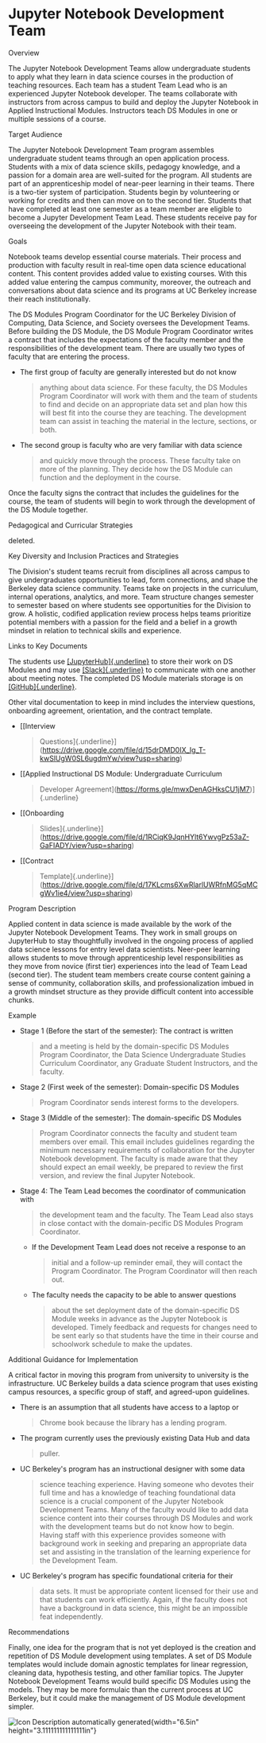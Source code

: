Jupyter Notebook Development Team
=============================================

Overview

The Jupyter Notebook Development Teams allow undergraduate students to
apply what they learn in data science courses in the production of
teaching resources. Each team has a student Team Lead who is an
experienced Jupyter Notebook developer. The teams collaborate with
instructors from across campus to build and deploy the Jupyter Notebook
in Applied Instructional Modules. Instructors teach DS Modules in one or
multiple sessions of a course.

Target Audience

The Jupyter Notebook Development Team program assembles undergraduate
student teams through an open application process. Students with a mix
of data science skills, pedagogy knowledge, and a passion for a domain
area are well-suited for the program. All students are part of an
apprenticeship model of near-peer learning in their teams. There is a
two-tier system of participation. Students begin by volunteering or
working for credits and then can move on to the second tier. Students
that have completed at least one semester as a team member are eligible
to become a Jupyter Development Team Lead. These students receive pay
for overseeing the development of the Jupyter Notebook with their team.

Goals

Notebook teams develop essential course materials. Their process and
production with faculty result in real-time open data science
educational content. This content provides added value to existing
courses. With this added value entering the campus community, moreover,
the outreach and conversations about data science and its programs at UC
Berkeley increase their reach institutionally.

The DS Modules Program Coordinator for the UC Berkeley Division of
Computing, Data Science, and Society oversees the Development Teams.
Before building the DS Module, the DS Module Program Coordinator writes
a contract that includes the expectations of the faculty member and the
responsibilities of the development team. There are usually two types of
faculty that are entering the process.

-   The first group of faculty are generally interested but do not know
    > anything about data science. For these faculty, the DS Modules
    > Program Coordinator will work with them and the team of students
    > to find and decide on an appropriate data set and plan how this
    > will best fit into the course they are teaching. The development
    > team can assist in teaching the material in the lecture, sections,
    > or both.

-   The second group is faculty who are very familiar with data science
    > and quickly move through the process. These faculty take on more
    > of the planning. They decide how the DS Module can function and
    > the deployment in the course.

Once the faculty signs the contract that includes the guidelines for the
course, the team of students will begin to work through the development
of the DS Module together.

Pedagogical and Curricular Strategies

deleted.

Key Diversity and Inclusion Practices and Strategies

The Division's student teams recruit from disciplines all across campus
to give undergraduates opportunities to lead, form connections, and
shape the Berkeley data science community. Teams take on projects in the
curriculum, internal operations, analytics, and more. Team structure
changes semester to semester based on where students see opportunities
for the Division to grow. A holistic, codified application review
process helps teams prioritize potential members with a passion for the
field and a belief in a growth mindset in relation to technical skills
and experience.

Links to Key Documents

The students use [[JupyterHub]{.underline}](http://jupyter.org) to store
their work on DS Modules and may use
[[Slack]{.underline}](https://slack.com/) to communicate with one
another about meeting notes. The completed DS Module materials storage
is on [[GitHub]{.underline}](https://github.com/ds-modules).

Other vital documentation to keep in mind includes the interview
questions, onboarding agreement, orientation, and the contract template.

-   [[Interview
    > Questions]{.underline}](https://drive.google.com/file/d/15drDMD0IX_Ig_T-kwSlUgW0SL6ugdmYw/view?usp=sharing)

-   [[Applied Instructional DS Module: Undergraduate Curriculum
    > Developer
    > Agreement](https://forms.gle/mwxDenAGHksCU1jM7)]{.underline}

-   [[Onboarding
    > Slides]{.underline}](https://drive.google.com/file/d/1RCiqK9JqnHYlt6YwvgPz53aZ-GaFIADY/view?usp=sharing)

-   [[Contract
    > Template]{.underline}](https://drive.google.com/file/d/17KLcms6XwRlarlUWRfnMG5qMCgWv1ie4/view?usp=sharing)

Program Description

Applied content in data science is made available by the work of the
Jupyter Notebook Development Teams. They work in small groups on
JupyterHub to stay thoughtfully involved in the ongoing process of
applied data science lessons for entry level data scientists. Neer-peer
learning allows students to move through apprenticeship level
responsibilities as they move from novice (first tier) experiences into
the lead of Team Lead (second tier). The student team members create
course content gaining a sense of community, collaboration skills, and
professionalization imbued in a growth mindset structure as they provide
difficult content into accessible chunks.

Example

-   Stage 1 (Before the start of the semester): The contract is written
    > and a meeting is held by the domain-specific DS Modules Program
    > Coordinator, the Data Science Undergraduate Studies Curriculum
    > Coordinator, any Graduate Student Instructors, and the faculty.

-   Stage 2 (First week of the semester): Domain-specific DS Modules
    > Program Coordinator sends interest forms to the developers.

-   Stage 3 (Middle of the semester): The domain-specific DS Modules
    > Program Coordinator connects the faculty and student team members
    > over email. This email includes guidelines regarding the minimum
    > necessary requirements of collaboration for the Jupyter Notebook
    > development. The faculty is made aware that they should expect an
    > email weekly, be prepared to review the first version, and review
    > the final Jupyter Notebook.

-   Stage 4: The Team Lead becomes the coordinator of communication with
    > the development team and the faculty. The Team Lead also stays in
    > close contact with the domain-pecific DS Modules Program
    > Coordinator.

    -   If the Development Team Lead does not receive a response to an
        > initial and a follow-up reminder email, they will contact the
        > Program Coordinator. The Program Coordinator will then reach
        > out.

    -   The faculty needs the capacity to be able to answer questions
        > about the set deployment date of the domain-specific DS Module
        > weeks in advance as the Jupyter Notebook is developed. Timely
        > feedback and requests for changes need to be sent early so
        > that students have the time in their course and schoolwork
        > schedule to make the updates.

Additional Guidance for Implementation

A critical factor in moving this program from university to university
is the infrastructure. UC Berkeley builds a data science program that
uses existing campus resources, a specific group of staff, and
agreed-upon guidelines.

-   There is an assumption that all students have access to a laptop or
    > Chrome book because the library has a lending program.

-   The program currently uses the previously existing Data Hub and data
    > puller.

-   UC Berkeley's program has an instructional designer with some data
    > science teaching experience. Having someone who devotes their full
    > time and has a knowledge of teaching foundational data science is
    > a crucial component of the Jupyter Notebook Development Teams.
    > Many of the faculty would like to add data science content into
    > their courses through DS Modules and work with the development
    > teams but do not know how to begin. Having staff with this
    > experience provides someone with background work in seeking and
    > preparing an appropriate data set and assisting in the translation
    > of the learning experience for the Development Team.

-   UC Berkeley's program has specific foundational criteria for their
    > data sets. It must be appropriate content licensed for their use
    > and that students can work efficiently. Again, if the faculty does
    > not have a background in data science, this might be an impossible
    > feat independently.

Recommendations

Finally, one idea for the program that is not yet deployed is the
creation and repetition of DS Module development using templates. A set
of DS Module templates would include domain agnostic templates for
linear regression, cleaning data, hypothesis testing, and other familiar
topics. The Jupyter Notebook Development Teams would build specific DS
Modules using the models. They may be more formulaic than the current
process at UC Berkeley, but it could make the management of DS Module
development simpler.

![Icon Description automatically
generated](media/media/image12.png){width="6.5in"
height="3.111111111111111in"}
